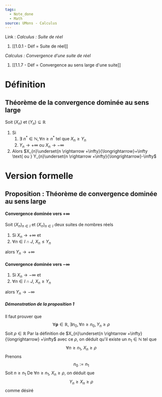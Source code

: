 ```yaml
---
tags:
  - Note_done
  - Math
source: UMons - Calculus
---
```


Link :
_Calculus : Suite de réel_
1. [[1.0.1 - Déf = Suite de réel]]

_Calculus : Convergence d’une suite de réel_
1. [[1.1.7 - Déf = Convergence au sens large d'une suite]]

# Définition
## Théorème de la convergence dominée au sens large
Soit $(X_n)$ et $(Y_n) \subseteq \mathbb{R}$
1. Si 
	1. $\exists\ n^* \in \mathbb{N}, \forall n \ge n^* \text{ tel que } X_n \ge Y_n$ 
	2. $Y_n \longrightarrow +\infty \text{ ou } X_n \longrightarrow -\infty$
2. Alors $X_{n}\underset{n \rightarrow  +\infty}{\longrightarrow}+\infty \text{ ou } Y_{n}\underset{n \rightarrow  +\infty}{\longrightarrow}-\infty$

# Version formelle
## Proposition : Théorème de convergence dominée au sens large
#### Convergence dominée vers $+\infty$
Soit $(X_n)_{n \in I}$ et $(X_n)_{n \in I}$ deux suites de nombres réels 
1. Si $X_n \to +\infty$ et 
2. $\forall n \in I \cap J,\ X_n \le Y_n$ 

alors $Y_n \to +\infty$

#### Convergence dominée vers $-\infty$
1. Si $X_n \to -\infty$ et 
2. $\forall n \in I \cap J,\ X_n \ge Y_n$ 

alors $Y_n \to -\infty$
##### Démonstration de la proposition 1
Il faut prouver que $$\forall\boldsymbol{\rho}\in\mathbb{R},\exists n_0,\forall n\geqslant n_0, Y_n \ge \rho$$
Soit $\rho \in \mathbb{R}$ 
Par la définition de $X_{n}\underset{n \rightarrow  +\infty}{\longrightarrow} +\infty$ avec ce $\rho$, on déduit qu'il existe un $n_1 \in \mathbb{N}$ tel que $$\forall n \ge n_1,\ X_n \ge \rho$$
Prenons $$n_0 := n_1$$Soit $n \ge n_1$ 
De $\forall n \ge n_1,\ X_n \ge \rho$, on déduit que $$Y_n \ge X_n \ge \rho$$ comme désiré